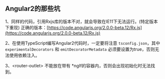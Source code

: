 ## Angular2的那些坑

1、同样的代码，引用Rxjs库的版本不对，就会导致在IE11下无法运行。(特定版本下重现)
正确的版本：[https://code.angularjs.org/2.0.0-beta.12/Rx.js](https://code.angularjs.org/2.0.0-beta.12/Rx.js)

2、在使用TypeScript编写Angular2代码时，一定要将注意 ``tsconfig.json``，其中 ``experimentalDecorators`` 和 ``emitDecoratorMetadata`` 必须要设置为true，否则无法使用依赖注入。

3、&lt;router-outlet> 不能放在带有 *ngIf的容器内，否则会出现初始化时无法找到。